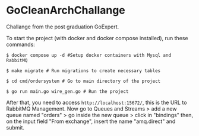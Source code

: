 # GoCleanArchChallange

Challange from the post graduation GoExpert.

To start the project (with docker and docker compose installed), run these commands:

```SHELL
$ docker compose up -d #Setup docker containers with Mysql and RabbitMQ
```
```SHELL
$ make migrate # Run migrations to create necessary tables
```
```SHELL
$ cd cmd/ordersystem # Go to main directory of the project
```
```SHELL
$ go run main.go wire_gen.go # Run the project
```

After that, you need to access `http://localhost:15672/`, this is the URL to RabbitMQ Management. Now go to Queues and
Streams > add a new queue named "orders" > go inside the new queue > click in "bindings" then, on the input field
"From exchange", insert the name "amq.direct" and submit.